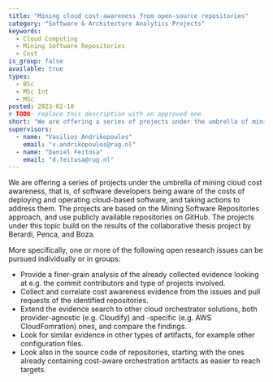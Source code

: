 ```yaml
---
title: "Mining cloud cost-awareness from open-source repositories"
category: "Software & Architecture Analytics Projects"
keywords:
  - Cloud Computing
  - Mining Software Repositories
  - Cost
is_group: false
available: true
types:
  - BSc
  - MSc Int
  - MSc
posted: 2023-02-10
# TODO: replace this description with an approved one
short: "We are offering a series of projects under the umbrella of mining cloud cost awareness, that is, of software developers being aware of the costs of deploying and operating cloud-based software."
supervisors:
  - name: "Vasilios Andrikopoulos"
    email: "v.andrikopoulos@rug.nl"
  - name: "Daniel Feitosa"
    email: "d.feitosa@rug.nl"
---
```


We are offering a series of projects under the umbrella of mining cloud cost awareness, that is, of software developers being aware of the costs of deploying and operating cloud-based software, and taking actions to address them. The projects are based on the Mining Software Repositories approach, and use publicly available repositories on GitHub. The projects under this topic build on the results of the collaborative thesis project by Berardi, Penca, and Boza.

More specifically, one or more of the following open research issues can be pursued individually or in groups:

- Provide a finer-grain analysis of the already collected evidence looking at e.g. the commit contributors and type of projects involved.
- Collect and correlate cost awareness evidence from the issues and pull requests of the identified repositories.
- Extend the evidence search to other cloud orchestrator solutions, both provider-agnostic (e.g. Cloudify) and -specific (e.g. AWS CloudFomration) ones, and compare the findings.
- Look for similar evidence in other types of artifacts, for example other configuration files.
- Look also in the source code of repositories, starting with the ones already containing cost-aware orchestration artifacts as easier to reach targets.
